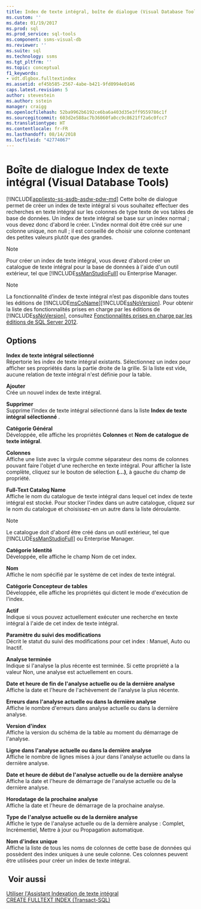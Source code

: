 ```yaml
---
title: Index de texte intégral, boîte de dialogue (Visual Database Tools) | Microsoft Docs
ms.custom: ''
ms.date: 01/19/2017
ms.prod: sql
ms.prod_service: sql-tools
ms.component: ssms-visual-db
ms.reviewer: ''
ms.suite: sql
ms.technology: ssms
ms.tgt_pltfrm: ''
ms.topic: conceptual
f1_keywords:
- vdt.dlgbox.fulltextindex
ms.assetid: ef45b585-2567-4abe-b421-9fd0994e0146
caps.latest.revision: 5
author: stevestein
ms.author: sstein
manager: craigg
ms.openlocfilehash: 52ba9962b6192ce6ba6a403d35e3ff9559786c1f
ms.sourcegitcommit: 603d2e588ac7b36060fa0cc9c8621ff2a6c0fcc7
ms.translationtype: HT
ms.contentlocale: fr-FR
ms.lasthandoff: 08/14/2018
ms.locfileid: "42774067"
---
```

# <a name="full-text-index-dialog-box-visual-database-tools"></a>Boîte de dialogue Index de texte intégral (Visual Database Tools)
[!INCLUDE[appliesto-ss-asdb-asdw-pdw-md](../../includes/appliesto-ss-asdb-asdw-pdw-md.md)]
Cette boîte de dialogue permet de créer un index de texte intégral si vous souhaitez effectuer des recherches en texte intégral sur les colonnes de type texte de vos tables de base de données. Un index de texte intégral se base sur un index normal ; vous devez donc d'abord le créer. L'index normal doit être créé sur une colonne unique, non null ; il est conseillé de choisir une colonne contenant des petites valeurs plutôt que des grandes.  
  
> [!NOTE]  
> Pour créer un index de texte intégral, vous devez d'abord créer un catalogue de texte intégral pour la base de données à l'aide d'un outil extérieur, tel que [!INCLUDE[ssManStudioFull](../../includes/ssmanstudiofull-md.md)] ou Enterprise Manager.  
  
> [!NOTE]  
> La fonctionnalité d’index de texte intégral n’est pas disponible dans toutes les éditions de [!INCLUDE[msCoName](../../includes/msconame_md.md)][!INCLUDE[ssNoVersion](../../includes/ssnoversion-md.md)]. Pour obtenir la liste des fonctionnalités prises en charge par les éditions de [!INCLUDE[ssNoVersion](../../includes/ssnoversion-md.md)], consultez [Fonctionnalités prises en charge par les éditions de SQL Server 2012](http://msdn.microsoft.com/5da61ff5-12b9-48e6-b3c8-0dacca1751c4).  
  
## <a name="options"></a>Options  
**Index de texte intégral sélectionné**  
Répertorie les index de texte intégral existants. Sélectionnez un index pour afficher ses propriétés dans la partie droite de la grille. Si la liste est vide, aucune relation de texte intégral n'est définie pour la table.  
  
**Ajouter**  
Crée un nouvel index de texte intégral.  
  
**Supprimer**  
Supprime l’index de texte intégral sélectionné dans la liste **Index de texte intégral sélectionné** .  
  
**Catégorie Général**  
Développée, elle affiche les propriétés **Colonnes** et **Nom de catalogue de texte intégral**.  
  
**Colonnes**  
Affiche une liste avec la virgule comme séparateur des noms de colonnes pouvant faire l'objet d'une recherche en texte intégral. Pour afficher la liste complète, cliquez sur le bouton de sélection **(...)**, à gauche du champ de propriété.  
  
**Full-Text Catalog Name**  
Affiche le nom du catalogue de texte intégral dans lequel cet index de texte intégral est stocké. Pour stocker l'index dans un autre catalogue, cliquez sur le nom du catalogue et choisissez-en un autre dans la liste déroulante.  
  
> [!NOTE]  
> Le catalogue doit d'abord être créé dans un outil extérieur, tel que [!INCLUDE[ssManStudioFull](../../includes/ssmanstudiofull-md.md)] ou Enterprise Manager.  
  
**Catégorie Identité**  
Développée, elle affiche le champ Nom de cet index.  
  
**Nom**  
Affiche le nom spécifié par le système de cet index de texte intégral.  
  
**Catégorie Concepteur de tables**  
Développée, elle affiche les propriétés qui dictent le mode d'exécution de l'index.  
  
**Actif**  
Indique si vous pouvez actuellement exécuter une recherche en texte intégral à l'aide de cet index de texte intégral.  
  
**Paramètre du suivi des modifications**  
Décrit le statut du suivi des modifications pour cet index : Manuel, Auto ou Inactif.  
  
**Analyse terminée**  
Indique si l'analyse la plus récente est terminée. Si cette propriété a la valeur Non, une analyse est actuellement en cours.  
  
**Date et heure de fin de l'analyse actuelle ou de la dernière analyse**  
Affiche la date et l'heure de l'achèvement de l'analyse la plus récente.  
  
**Erreurs dans l'analyse actuelle ou dans la dernière analyse**  
Affiche le nombre d'erreurs dans analyse actuelle ou dans la dernière analyse.  
  
**Version d'index**  
Affiche la version du schéma de la table au moment du démarrage de l'analyse.  
  
**Ligne dans l'analyse actuelle ou dans la dernière analyse**  
Affiche le nombre de lignes mises à jour dans l'analyse actuelle ou dans la dernière analyse.  
  
**Date et heure de début de l'analyse actuelle ou de la dernière analyse**  
Affiche la date et l'heure de démarrage de l'analyse actuelle ou de la dernière analyse.  
  
**Horodatage de la prochaine analyse**  
Affiche la date et l'heure de démarrage de la prochaine analyse.  
  
**Type de l'analyse actuelle ou de la dernière analyse**  
Affiche le type de l'analyse actuelle ou de la dernière analyse : Complet, Incrémentiel, Mettre à jour ou Propagation automatique.  
  
**Nom d'index unique**  
Affiche la liste de tous les noms de colonnes de cette base de données qui possèdent des index uniques à une seule colonne. Ces colonnes peuvent être utilisées pour créer un index de texte intégral.  
  
## <a name="see-also"></a> Voir aussi  
[Utiliser l'Assistant Indexation de texte intégral](http://msdn.microsoft.com/3e9d9605-6525-4781-9168-fdaa06db3459)  
[CREATE FULLTEXT INDEX (Transact-SQL)](http://msdn.microsoft.com/8b80390f-5f8b-4e66-9bcc-cabd653c19fd)  
  
